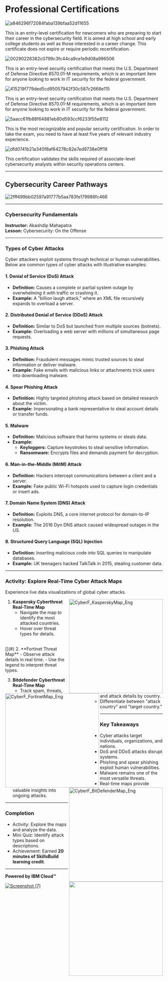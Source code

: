 # Professional Certifications

![a846296f72084faba139bfaa52d11655](https://github.com/user-attachments/assets/0092be93-dc42-4c5d-93cf-9ff2d29e367a)

This is an entry-level certification for newcomers who are preparing to start their career in the cybersecurity field. It is aimed at high school and early college students as well as those interested in a career change. This certificate does not expire or require periodic recertification.

![00290226382c0799c3fc44ca9ce1e9d08a996506](https://github.com/user-attachments/assets/215b5c38-f30b-45ea-8ba4-f31b92822e29)

This is an entry-level security certification that meets the U.S. Department of Defense Directive 8570.01-M requirements, which is an important item for anyone looking to work in IT security for the federal government.

![415219f779ded5cd95057942f30c587c2668e115](https://github.com/user-attachments/assets/7fe587d0-f579-481d-88d0-cba57aec9a59)

This is an entry-level security certification that meets the U.S. Department of Defense Directive 8570.01-M requirements, which is an important item for anyone looking to work in IT security for the federal government.

![5aacc61fb88f64881eb80d593ccf6233f55e8112](https://github.com/user-attachments/assets/d162d122-5da6-4d26-bd2c-e3252daad4e5)

This is the most recognizable and popular security certification. In order to take the exam, you need to have at least five years of relevant industry experience.

![dfd0741b21a340f8af64278c82e7ed9738e0ff19](https://github.com/user-attachments/assets/ec6c1fc6-0226-49c7-89ac-7a94cd2dc684)

This certification validates the skills required of associate-level cybersecurity analysts within security operations centers.

---

## Cybersecurity Career Pathways

![2fff499bb02597a91777b5aa783fe179986fc466](https://github.com/user-attachments/assets/e0107d5b-ec6b-4409-ad55-bd1b391c41dd)

---

### Cybersecurity Fundamentals  
**Instructor:** Akashdip Mahapatra  
**Lesson:** Cybersecurity: On the Offense  

---

### Types of Cyber Attacks  
Cyber attackers exploit systems through technical or human vulnerabilities. Below are common types of cyber attacks with illustrative examples:  

#### 1. **Denial of Service (DoS) Attack**  
- **Definition:** Causes a complete or partial system outage by overwhelming it with traffic or crashing it.  
- **Example:** A "billion laugh attack," where an XML file recursively expands to overload a server.  

#### 2. **Distributed Denial of Service (DDoS) Attack**  
- **Definition:** Similar to DoS but launched from multiple sources (botnets).  
- **Example:** Overloading a web server with millions of simultaneous page requests.  

#### 3. **Phishing Attack**  
- **Definition:** Fraudulent messages mimic trusted sources to steal information or deliver malware.  
- **Example:** Fake emails with malicious links or attachments trick users into downloading malware.  

#### 4. **Spear Phishing Attack**  
- **Definition:** Highly targeted phishing attack based on detailed research about the victim.  
- **Example:** Impersonating a bank representative to steal account details or transfer funds.  

#### 5. **Malware**  
- **Definition:** Malicious software that harms systems or steals data.  
- **Example:**  
  - **Keyloggers:** Capture keystrokes to steal sensitive information.  
  - **Ransomware:** Encrypts files and demands payment for decryption.  

#### 6. **Man-in-the-Middle (MitM) Attack**  
- **Definition:** Hackers intercept communications between a client and a server.  
- **Example:** Fake public Wi-Fi hotspots used to capture login credentials or insert ads.  

#### 7. **Domain Name System (DNS) Attack**  
- **Definition:** Exploits DNS, a core internet protocol for domain-to-IP resolution.  
- **Example:** The 2016 Dyn DNS attack caused widespread outages in the US.  

#### 8. **Structured Query Language (SQL) Injection**  
- **Definition:** Inserting malicious code into SQL queries to manipulate databases.  
- **Example:** UK teenagers hacked TalkTalk in 2015, stealing customer data.  

---

### Activity: Explore Real-Time Cyber Attack Maps  
Experience live data visualizations of global cyber attacks.  

[<img align="right" alt="CyberF_KasperskyMap_Eng" width="300" src="https://github.com/user-attachments/assets/c9d2107c-32ab-4db7-b945-843a57468fa6">](#) 

1. **Kaspersky Cyberthreat Real-Time Map**  
   - Navigate the map to identify the most attacked countries.  
   - Hover over threat types for details.
      
</br>
[<img align="left" alt="CyberF_FortinetMap_Eng" width="300" src="https://github.com/user-attachments/assets/31d85728-d76e-40e8-84c9-4b7d7e3fc1c3">](#)

<dev align="right">
2. **Fortinet Threat Map**  
   - Observe attack details in real time.  
   - Use the legend to interpret threat types.  
</dev>

</br>

[<img align="right" alt="CyberF_BitDefenderMap_Eng" width="300" src="https://github.com/user-attachments/assets/72e3c5ed-e968-405f-b7cc-0059adcebb56">](#) 

3. **Bitdefender Cyberthreat Real-Time Map**  
   - Track spam, threats, and attack details by country.  
   - Differentiate between "attack country" and "target country."  

---

<img align="right" width="300" src="https://github.com/user-attachments/assets/e8116f18-50db-468e-ae55-4d112c94e39d">

### Key Takeaways  
- Cyber attacks target individuals, organizations, and nations.  
- DoS and DDoS attacks disrupt systems.  
- Phishing and spear phishing exploit human vulnerabilities.  
- Malware remains one of the most versatile threats.  
- Real-time maps provide valuable insights into ongoing attacks.  

---

### Completion  
- Activity: Explore the maps and analyze the data.  
- Mini Quiz: Identify attack types based on descriptions.  
- Achievement: Earned **20 minutes of SkillsBuild learning credit**.  

--- 

**Powered by IBM Cloud™**

[![Screenshot (7)](https://github.com/user-attachments/assets/055bab33-e17b-4a61-9a38-3a82e0e67228)](https://skills.yourlearning.ibm.com/activity/ILB-DNRPWDGQGMMY7GGD?planId=PLAN-FA511CDFAF48&sectionId=SECTION-B&planIdFromParentTab=PLAN-FA511CDFAF48&sectionIdFromParentTab=SECTION-B&planIdForChildTab=PLAN-FA511CDFAF48)


